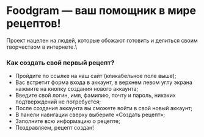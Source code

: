 # Foodgram — ваш помощник в мире рецептов!

Проект нацелен на людей, которые обожают готовить и делиться своим творчеством в интернете.\

### Как создать свой первый рецепт?
* Пройдите по ссылке на наш сайт (кликабельное поле выше);
* Вас встретит форма входа в аккаунт, в верхнем левом углу экрана нажмите на кнопку создания нового аккаунта;
* Введите свой логин, имя, фамилию, почту и пароль, никаких подтверждений не потребуется;
* После создания аккаунта вы сможете войти в свой новый аккаунт;
* В панели навигации сверху выберите «Создать рецепт»;
* Заполните всю информацию о рецепте;
* Поздравляем, рецепт создан!